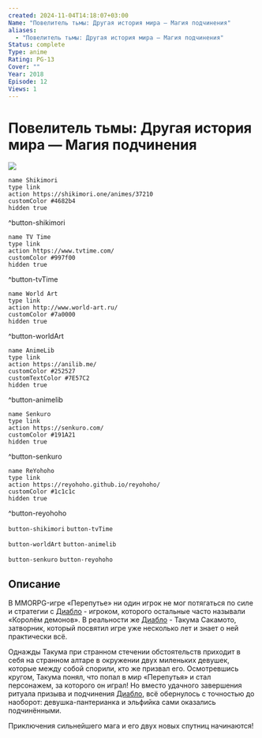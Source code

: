 ```yaml
---
created: 2024-11-04T14:18:07+03:00
Name: "Повелитель тьмы: Другая история мира — Магия подчинения"
aliases:
  - "Повелитель тьмы: Другая история мира — Магия подчинения"
Status: complete
Type: anime
Rating: PG-13
Cover: ""
Year: 2018
Episode: 12
Views: 1
---
```


# Повелитель тьмы: Другая история мира — Магия подчинения

![](https://nyaa.shikimori.one/uploads/poster/animes/37210/ce64d9f6a89250087063fb4f67e30dc7.jpeg)

```button
name Shikimori
type link
action https://shikimori.one/animes/37210
customColor #4682b4
hidden true
```
^button-shikimori

```button
name TV Time
type link
action https://www.tvtime.com/
customColor #997f00
hidden true
```
^button-tvTime

```button
name World Art
type link
action http://www.world-art.ru/
customColor #7a0000
hidden true
```
^button-worldArt

```button
name AnimeLib
type link
action https://anilib.me/
customColor #252527
customTextColor #7E57C2
hidden true
```
^button-animelib

```button
name Senkuro
type link
action https://senkuro.com/
customColor #191A21
hidden true
```
^button-senkuro

```button
name ReYohoho
type link
action https://reyohoho.github.io/reyohoho/
customColor #1c1c1c
hidden true
```
^button-reyohoho

`button-shikimori` `button-tvTime`

`button-worldArt` `button-animelib`

`button-senkuro` `button-reyohoho`

## Описание

В MMORPG-игре «Перепутье» ни один игрок не мог потягаться по силе и стратегии с [Диабло](https://shikimori.one/characters/143343-diablo) - игроком, которого остальные часто называли «Королём демонов». В реальности же [Диабло](https://shikimori.one/characters/143343-diablo) - Такума Сакамото, затворник, который посвятил игре уже несколько лет и знает о ней практически всё.

Однажды Такума при странном стечении обстоятельств приходит в себя на странном алтаре в окружении двух миленьких девушек, которые между собой спорили, кто же призвал его. Осмотревшись кругом, Такума понял, что попал в мир «Перепутья» и стал персонажем, за которого он играл! Но вместо удачного завершения ритуала призыва и подчинения [Диабло](https://shikimori.one/characters/143343-diablo), всё обернулось с точностью до наоборот: девушка-пантерианка и эльфийка сами оказались подчинёнными.

Приключения сильнейшего мага и его двух новых спутниц начинаются!

